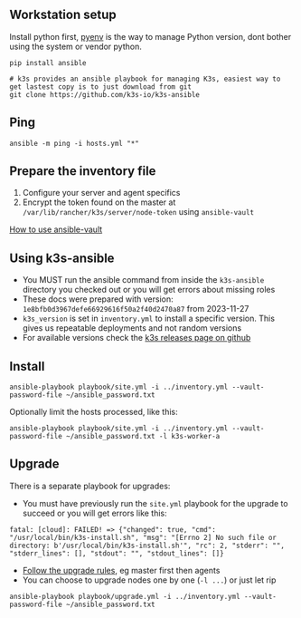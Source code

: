 
## Workstation setup

Install python first, [pyenv](https://github.com/pyenv/pyenv#installation) is the way to manage Python version, dont bother using the system or vendor python.

```shell
pip install ansible

# k3s provides an ansible playbook for managing K3s, easiest way to get lastest copy is to just download from git
git clone https://github.com/k3s-io/k3s-ansible
```

## Ping

```shell
ansible -m ping -i hosts.yml "*"
```

## Prepare the inventory file

1. Configure your server and agent specifics
2. Encrypt the token found on the master at `/var/lib/rancher/k3s/server/node-token` using `ansible-vault`

[How to use ansible-vault](https://www.declarativesystems.com/2023/11/29/ansible-vault.html)

## Using k3s-ansible

* You MUST run the ansible command from inside the `k3s-ansible` directory you checked out or you will get errors about missing roles
* These docs were prepared with version: `1e8bfb0d3967defe66929616f50a2f40d2470a87` from 2023-11-27
* `k3s_version` is set in `inventory.yml` to install a specific version. This gives us repeatable deployments and not random versions
* For available versions check the [k3s releases page on github](https://github.com/k3s-io/k3s/releases)

## Install

```shell
ansible-playbook playbook/site.yml -i ../inventory.yml --vault-password-file ~/ansible_password.txt
```

Optionally limit the hosts processed, like this:

```shell
ansible-playbook playbook/site.yml -i ../inventory.yml --vault-password-file ~/ansible_password.txt -l k3s-worker-a
```

## Upgrade

There is a separate playbook for upgrades:
* You must have previously run the `site.yml` playbook for the upgrade to succeed or you will get errors like this:
```
fatal: [cloud]: FAILED! => {"changed": true, "cmd": "/usr/local/bin/k3s-install.sh", "msg": "[Errno 2] No such file or directory: b'/usr/local/bin/k3s-install.sh'", "rc": 2, "stderr": "", "stderr_lines": [], "stdout": "", "stdout_lines": []}
```
* [Follow the upgrade rules](https://docs.k3s.io/upgrades), eg master first then agents
* You can choose to upgrade nodes one by one (`-l ...`) or just let rip

```shell
ansible-playbook playbook/upgrade.yml -i ../inventory.yml --vault-password-file ~/ansible_password.txt
```